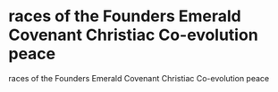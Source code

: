 # races of the Founders Emerald Covenant Christiac Co-evolution peace

races of the Founders Emerald Covenant Christiac Co-evolution peace